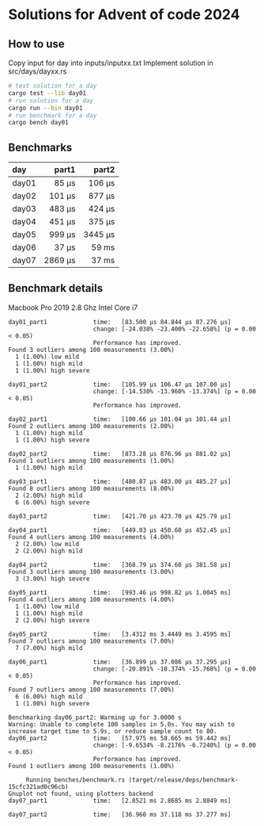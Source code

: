 # Solutions for Advent of code 2024

## How to use

Copy input for day into inputs/inputxx.txt
Implement solution in src/days/dayxx.rs

```bash
# test solution for a day
cargo test --lib day01
# run solution for a day
cargo run --bin day01
# run benchmark for a day
cargo bench day01
```

## Benchmarks

| day  |  part1 |  part2 |
| :----|-------:|-------:|
| day01|   85 µs |  106 µs |
| day02|  101 µs |  877 µs |
| day03|  483 µs |  424 µs |
| day04|  451 µs |  375 µs |
| day05|  999 µs | 3445 µs |
| day06|   37 µs |   59 ms |
| day07| 2869 µs |   37 ms |


## Benchmark details

Macbook Pro 2019
2.8 Ghz Intel Core i7

```
day01_part1             time:   [83.500 µs 84.844 µs 87.276 µs]
                        change: [-24.038% -23.400% -22.658%] (p = 0.00 < 0.05)
                        Performance has improved.
Found 3 outliers among 100 measurements (3.00%)
  1 (1.00%) low mild
  1 (1.00%) high mild
  1 (1.00%) high severe

day01_part2             time:   [105.99 µs 106.47 µs 107.00 µs]
                        change: [-14.530% -13.960% -13.374%] (p = 0.00 < 0.05)
                        Performance has improved.

day02_part1             time:   [100.66 µs 101.04 µs 101.44 µs]
Found 2 outliers among 100 measurements (2.00%)
  1 (1.00%) high mild
  1 (1.00%) high severe

day02_part2             time:   [873.28 µs 876.96 µs 881.02 µs]
Found 1 outliers among 100 measurements (1.00%)
  1 (1.00%) high mild

day03_part1             time:   [480.87 µs 483.00 µs 485.27 µs]
Found 8 outliers among 100 measurements (8.00%)
  2 (2.00%) high mild
  6 (6.00%) high severe

day03_part2             time:   [421.70 µs 423.70 µs 425.79 µs]

day04_part1             time:   [449.03 µs 450.68 µs 452.45 µs]
Found 4 outliers among 100 measurements (4.00%)
  2 (2.00%) low mild
  2 (2.00%) high mild

day04_part2             time:   [368.79 µs 374.60 µs 381.58 µs]
Found 3 outliers among 100 measurements (3.00%)
  3 (3.00%) high severe

day05_part1             time:   [993.46 µs 998.82 µs 1.0045 ms]
Found 4 outliers among 100 measurements (4.00%)
  1 (1.00%) low mild
  1 (1.00%) high mild
  2 (2.00%) high severe

day05_part2             time:   [3.4312 ms 3.4449 ms 3.4595 ms]
Found 7 outliers among 100 measurements (7.00%)
  7 (7.00%) high mild

day06_part1             time:   [36.899 µs 37.086 µs 37.295 µs]
                        change: [-20.891% -18.374% -15.768%] (p = 0.00 < 0.05)
                        Performance has improved.
Found 7 outliers among 100 measurements (7.00%)
  6 (6.00%) high mild
  1 (1.00%) high severe

Benchmarking day06_part2: Warming up for 3.0000 s
Warning: Unable to complete 100 samples in 5.0s. You may wish to increase target time to 5.9s, or reduce sample count to 80.
day06_part2             time:   [57.975 ms 58.665 ms 59.442 ms]
                        change: [-9.6534% -8.2176% -6.7240%] (p = 0.00 < 0.05)
                        Performance has improved.
Found 1 outliers among 100 measurements (1.00%)

     Running benches/benchmark.rs (target/release/deps/benchmark-15cfc321ad0c96cb)
Gnuplot not found, using plotters backend
day07_part1             time:   [2.8521 ms 2.8685 ms 2.8849 ms]

day07_part2             time:   [36.960 ms 37.118 ms 37.277 ms]

```